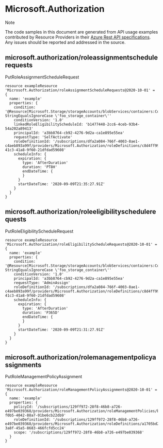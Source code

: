 # Microsoft.Authorization
  
> [!NOTE]
> The code samples in this document are generated from API usage examples contributed by Resource Providers in their [Azure Rest API specifications](https://github.com/Azure/azure-rest-api-specs). Any issues should be reported and addressed in the source.


## microsoft.authorization/roleassignmentschedulerequests

PutRoleAssignmentScheduleRequest
```bicep
resource exampleResource 'Microsoft.Authorization/roleAssignmentScheduleRequests@2020-10-01' = {
  name: 'example'
  properties: {
    condition: '@Resource[Microsoft.Storage/storageAccounts/blobServices/containers:ContainerName] StringEqualsIgnoreCase \'foo_storage_container\''
    conditionVersion: '1.0'
    linkedRoleEligibilityScheduleId: 'b1477448-2cc6-4ceb-93b4-54a202a89413'
    principalId: 'a3bb8764-cb92-4276-9d2a-ca1e895e55ea'
    requestType: 'SelfActivate'
    roleDefinitionId: '/subscriptions/dfa2a084-766f-4003-8ae1-c4aeb893a99f/providers/Microsoft.Authorization/roleDefinitions/c8d4ff99-41c3-41a8-9f60-21dfdad59608'
    scheduleInfo: {
      expiration: {
        type: 'AfterDuration'
        duration: 'PT8H'
        endDateTime: {
        }
      }
      startDateTime: '2020-09-09T21:35:27.91Z'
    }
  }
}
```

## microsoft.authorization/roleeligibilityschedulerequests

PutRoleEligibilityScheduleRequest
```bicep
resource exampleResource 'Microsoft.Authorization/roleEligibilityScheduleRequests@2020-10-01' = {
  name: 'example'
  properties: {
    condition: '@Resource[Microsoft.Storage/storageAccounts/blobServices/containers:ContainerName] StringEqualsIgnoreCase \'foo_storage_container\''
    conditionVersion: '1.0'
    principalId: 'a3bb8764-cb92-4276-9d2a-ca1e895e55ea'
    requestType: 'AdminAssign'
    roleDefinitionId: '/subscriptions/dfa2a084-766f-4003-8ae1-c4aeb893a99f/providers/Microsoft.Authorization/roleDefinitions/c8d4ff99-41c3-41a8-9f60-21dfdad59608'
    scheduleInfo: {
      expiration: {
        type: 'AfterDuration'
        duration: 'P365D'
        endDateTime: {
        }
      }
      startDateTime: '2020-09-09T21:31:27.91Z'
    }
  }
}
```

## microsoft.authorization/rolemanagementpolicyassignments

PutRoleManagementPolicyAssignment
```bicep
resource exampleResource 'Microsoft.Authorization/roleManagementPolicyAssignments@2020-10-01' = {
  name: 'example'
  properties: {
    policyId: '/subscriptions/129ff972-28f8-46b8-a726-e497be039368/providers/Microsoft.Authorization/roleManagementPolicies/b959d571-f0b5-4042-88a7-01be6cb22db9'
    roleDefinitionId: '/subscriptions/129ff972-28f8-46b8-a726-e497be039368/providers/Microsoft.Authorization/roleDefinitions/a1705bd2-3a8f-45a5-8683-466fcfd5cc24'
    scope: '/subscriptions/129ff972-28f8-46b8-a726-e497be039368'
  }
}
```
